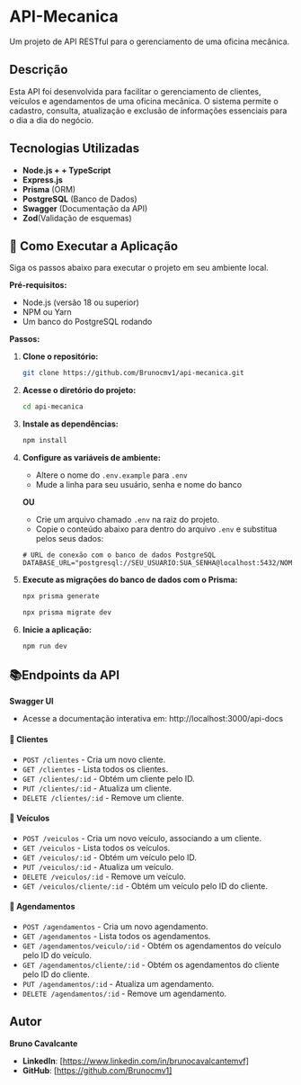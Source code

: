 # API-Mecanica

Um projeto de API RESTful para o gerenciamento de uma oficina mecânica.

## Descrição

Esta API foi desenvolvida para facilitar o gerenciamento de clientes, veículos e agendamentos de uma oficina mecânica. O sistema permite o cadastro, consulta, atualização e exclusão de informações essenciais para o dia a dia do negócio.

## Tecnologias Utilizadas

* **Node.js + + TypeScript**
* **Express.js**
* **Prisma** (ORM)
* **PostgreSQL** (Banco de Dados)
* **Swagger** (Documentação da API)
* **Zod**(Validação de esquemas)

## 🚀 Como Executar a Aplicação

Siga os passos abaixo para executar o projeto em seu ambiente local.

**Pré-requisitos:**
* Node.js (versão 18 ou superior)
* NPM ou Yarn
* Um banco do PostgreSQL rodando

**Passos:**

1.  **Clone o repositório:**
    ```bash
    git clone https://github.com/Brunocmv1/api-mecanica.git
    ```

2.  **Acesse o diretório do projeto:**
    ```bash
    cd api-mecanica
    ```

3.  **Instale as dependências:**
    ```bash
    npm install
    ```

4.  **Configure as variáveis de ambiente:**
    * Altere o nome do `.env.example` para `.env`
    * Mude a linha para seu usuário, senha e nome do banco

    **OU**
    
    * Crie um arquivo chamado `.env` na raiz do projeto.
    * Copie o conteúdo abaixo para dentro do arquivo `.env` e substitua pelos seus dados:

    ```env
    # URL de conexão com o banco de dados PostgreSQL
    DATABASE_URL="postgresql://SEU_USUARIO:SUA_SENHA@localhost:5432/NOME_DO_BANCO"
    ```

5.  **Execute as migrações do banco de dados com o Prisma:**
    ```bash
    npx prisma generate

    npx prisma migrate dev
    ```

6.  **Inicie a aplicação:**
    ```bash
    npm run dev
    ```

## 📚Endpoints da API

**Swagger UI**
* Acesse a documentação interativa em: http://localhost:3000/api-docs

#### 👥 Clientes
* `POST /clientes` - Cria um novo cliente.
* `GET /clientes` - Lista todos os clientes.
* `GET /clientes/:id` - Obtém um cliente pelo ID.
* `PUT /clientes/:id` - Atualiza um cliente.
* `DELETE /clientes/:id` - Remove um cliente.

#### 🚗 Veículos
* `POST /veiculos` - Cria um novo veículo, associando a um cliente.
* `GET /veiculos` - Lista todos os veículos.
* `GET /veiculos/:id` - Obtém um veículo pelo ID.
* `PUT /veiculos/:id` - Atualiza um veículo.
* `DELETE /veiculos/:id` - Remove um veículo.
* `GET /veiculos/cliente/:id` - Obtém um veículo pelo ID do cliente.

#### 📅 Agendamentos
* `POST /agendamentos` - Cria um novo agendamento.
* `GET /agendamentos` - Lista todos os agendamentos.
* `GET /agendamentos/veiculo/:id` - Obtém os agendamentos do veículo pelo ID do veículo.
* `GET /agendamentos/cliente/:id` - Obtém os agendamentos do cliente pelo ID do cliente.
* `PUT /agendamentos/:id` - Atualiza um agendamento.
* `DELETE /agendamentos/:id` - Remove um agendamento.

## Autor

**Bruno Cavalcante**

* **LinkedIn**: [https://www.linkedin.com/in/brunocavalcantemvf]
* **GitHub**: [https://github.com/Brunocmv1]